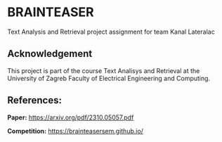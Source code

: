 # BRAINTEASER
Text Analysis and Retrieval project assignment for team Kanal Lateralac 

## Acknowledgement
This project is part of the course Text Analisys and Retrieval at the University of Zagreb Faculty of Electrical Engineering and Computing.

## References:
**Paper:** https://arxiv.org/pdf/2310.05057.pdf

**Competition:** https://brainteasersem.github.io/